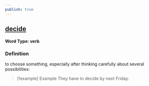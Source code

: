 ```yaml
---
publish: true
---
```

## [decide](https://dictionary.cambridge.org/dictionary/english/decide)

#### Word Type: verb
### Definition
to choose something, especially after thinking carefully about several possibilities:

>[!example] Example
> They have to decide by next Friday.
